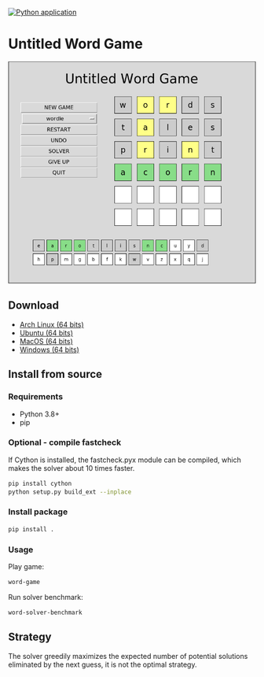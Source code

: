[![Python application](https://github.com/jbchouinard/untitled-word-game/actions/workflows/python-app.yml/badge.svg?branch=master)](https://github.com/jbchouinard/untitled-word-game/actions/workflows/python-app.yml)

# Untitled Word Game

![Screenshot of the game](screenshot.png?raw=true "Untitled Word Game")

## Download
- [Arch Linux (64 bits)](https://github.com/jbchouinard/untitled-word-game/releases/download/v3.0.0/word-game-archlinux.zip)
- [Ubuntu (64 bits)](https://github.com/jbchouinard/untitled-word-game/releases/download/v3.0.0/word-game-linux.zip)
- [MacOS (64 bits)](https://github.com/jbchouinard/untitled-word-game/releases/download/v3.0.0/word-game-macos.zip)
- [Windows (64 bits)](https://github.com/jbchouinard/untitled-word-game/releases/download/v3.0.0/word-game-windows.zip)

## Install from source

### Requirements
- Python 3.8+
- pip

### Optional - compile fastcheck

If Cython is installed, the fastcheck.pyx module can be compiled, which makes the
solver about 10 times faster.

```bash
pip install cython
python setup.py build_ext --inplace
```

### Install package

```bash
pip install .
```

### Usage

Play game:

```bash
word-game
```

Run solver benchmark:

```bash
word-solver-benchmark
```

## Strategy

The solver greedily maximizes the expected number of potential solutions
eliminated by the next guess, it is not the optimal strategy.
